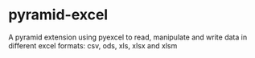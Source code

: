 # pyramid-excel
A pyramid extension using pyexcel to read, manipulate and write data in different excel formats: csv, ods, xls, xlsx and xlsm
